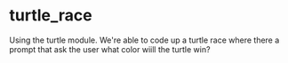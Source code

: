 # turtle_race
Using the turtle module. We're able to code up a turtle race where there a prompt that ask the user what color wiill the turtle win?
